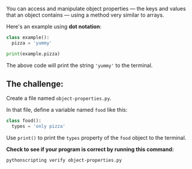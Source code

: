 You can access and manipulate object properties –– the keys and values that an object contains –– using a method very similar to arrays.

Here's an example using **dot notation**:

```py
class example():
  pizza = 'yummy'

print(example.pizza)
```

The above code will print the string `'yummy'` to the terminal.

## The challenge:

Create a file named `object-properties.py`.

In that file, define a variable named `food` like this:

```py
class food():
  types = 'only pizza'
```

Use `print()` to print the `types` property of the `food` object to the terminal.

**Check to see if your program is correct by running this command:**

```bash
pythonscripting verify object-properties.py
```
